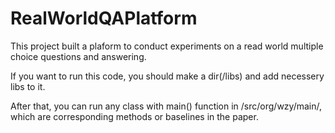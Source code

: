 # RealWorldQAPlatform

This project built a plaform to conduct experiments on a read world multiple choice questions and answering.

If you want to run this code, you should make a dir(/libs) and add necessery libs to it.

After that, you can run any class with main() function in /src/org/wzy/main/, which are corresponding methods or baselines in the paper.

